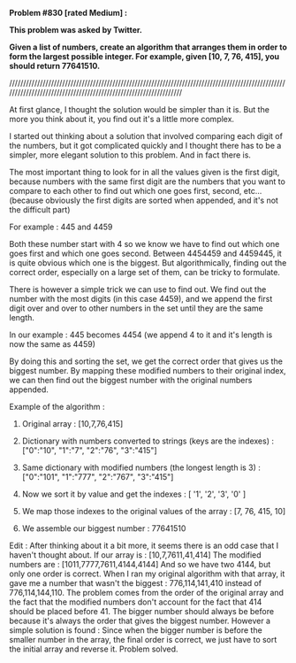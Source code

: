 **Problem #830 [rated Medium] :**

**This problem was asked by Twitter.**

**Given a list of numbers, create an algorithm that arranges them in order to form the largest possible integer. For example, given [10, 7, 76, 415], you should return 77641510.**

/////////////////////////////////////////////////////////////////////////////////////////////////////////////////////////////////////////////////////////////////

At first glance, I thought the solution would be simpler than it is. But the more you think about it, you find out it's a little more complex.

I started out thinking about a solution that involved comparing each digit of the numbers, but it got complicated quickly and I thought there has to be a simpler, more elegant solution to this problem. And in fact there is.

The most important thing to look for in all the values given is the first digit, because numbers with the same first digit are the numbers that you want to compare to each other to find out which one goes first, second, etc... (because obviously the first digits are sorted when appended, and it's not the difficult part)

For example : 445 and 4459

Both these number start with 4 so we know we have to find out which one goes first and which one goes second.
Between 4454459 and 4459445, it is quite obvious which one is the biggest. But algorithmically, finding out the correct order, especially on a large set of them, can be tricky to formulate.

There is however a simple trick we can use to find out. We find out the number with the most digits (in this case 4459), and we append the first digit over and over to other numbers in the set until they are the same length.

In our example : 445 becomes 4454 (we append 4 to it and it's length is now the same as 4459)

By doing this and sorting the set, we get the correct order that gives us the biggest number. By mapping these modified numbers to their original index, we can then find out the biggest number with the original numbers appended.

Example of the algorithm :

1. Original array : [10,7,76,415]

2. Dictionary with numbers converted to strings (keys are the indexes) : ["0":"10", "1":"7", "2":"76", "3":"415"]

3. Same dictionary with modified numbers (the longest length is 3) : ["0":"101", "1":"777", "2":"767", "3":"415"]

4. Now we sort it by value and get the indexes : [ '1', '2', '3', '0' ]

5. We map those indexes to the original values of the array : [7, 76, 415, 10]

6. We assemble our biggest number : 77641510

Edit : 
After thinking about it a bit more, it seems there is an odd case that I haven't thought about.
If our array is : [10,7,7611,41,414]
The modified numbers are : [1011,7777,7611,4144,4144]
And so we have two 4144, but only one order is correct. When I ran my original algorithm with that array, it gave me a number that wasn't the biggest : 776,114,141,410 instead of 776,114,144,110.
The problem comes from the order of the original array and the fact that the modified numbers don't account for the fact that 414 should be placed before 41. The bigger number should always be before because it's always the order that gives the biggest number.
However a simple solution is found : Since when the bigger number is before the smaller number in the array, the final order is correct, we just have to sort the initial array and reverse it. Problem solved.
